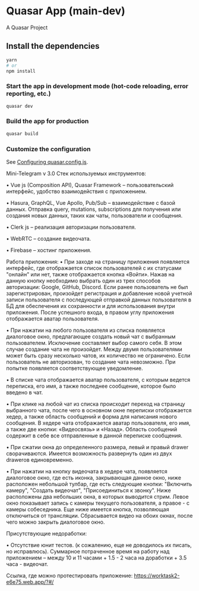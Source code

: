 # Quasar App (main-dev)

A Quasar Project

## Install the dependencies
```bash
yarn
# or
npm install
```

### Start the app in development mode (hot-code reloading, error reporting, etc.)
```bash
quasar dev
```


### Build the app for production
```bash
quasar build
```

### Customize the configuration
See [Configuring quasar.config.js](https://v2.quasar.dev/quasar-cli-vite/quasar-config-js).

Mini-Telegram v 3.0
Стек используемых инструментов: 
  
  •	Vue js (Composition API), Quasar Framework – пользовательский интерфейс, удобство взаимодействия с приложением.
  
  •	Hasura, GraphQL, Vue Apollo, Pub/Sub – взаимодействие с базой данных. Отправка query, mutations, subscriptions для получения или создания новых данных, таких как    чаты, пользователи и сообщения.
  
  •	Clerk js – реализация авторизации пользователя.
  
  •	WebRTC – создание видеочата.
  
  •	Firebase – хостинг приложения.
  
  
Работа приложения:
  •	При заходе на страницу приложения появляется интерфейс, где отображается список пользователей с их статусами "онлайн" или нет, также отображается кнопка «Войти». Нажав на данную кнопку необходимо выбрать один из    трех способов авторизации: Google, GitHub, Discord. Если ранее пользователь не был зарегистрирован, произойдет регистрация и добавление новой учетной записи          пользователя с последующей отправкой данных пользователя в БД для обеспечения их сохранности и для использования внутри приложения. После успешного входа, в правом  углу приложения отображается аватар пользователя.
  
  •	При нажатии на любого пользователя из списка появляется диалоговое окно, предлагающее создать новый чат с выбранным пользователем. Исключение составляет выбор  самого себя. В этом случае создание чата не произойдет. Между двумя пользователями может быть сразу несколько чатов, их количество не ограничено. Если пользователь не  авторизован, то создание чата невозможно. При попытке появляется соответствующее уведомление. 

  •	В списке чата отображается аватар пользователя, с которым ведется переписка, его имя, а также последнее сообщение, которое было введено в чат.
  
  •	При клике на любой чат из списка происходит переход на страницу выбранного чата, после чего в основном окне переписки отображается хедер, а также область сообщений и форма для написания нового сообщения. В хедере чата отображается аватар пользователя, его имя, а также две кнопки: «Видеосвязь» и «Назад». Область сообщений содержит в себе все отправленные в данной переписке сообщения.
  
  •	При сжатии окна до определенного размера, левый и правый drawer сворачиваются. Имеется возможность развернуть один из двух drawerов единовременно.
  
  • При нажатии на кнопку видеочата в хедере чата, появляется диалоговое окно, где есть иконка, закрывающая данное окно, ниже расположен небольшой тулбар, где есть следующие кнопки: "Включить камеру", "Создать видеочат", "Присоединиться к звонку". Ниже расположены два небольших окна, в которых выводится стрим. Левое окно показывает запись с камеры текущего пользователя, а правое - с камеры собеседника. Еще ниже имеется кнопка, позволяющая отключиться от трансляции. Сбрасывается видео на обоих окнах, после чего можно закрыть диалоговое окно.
  
  
Присутствующие недоработки:
  
  •	Отсутствие юнит тестов. (к сожалению, еще не доводилось их писать, но исправлюсь).
Суммарное потраченное время на работу над приложением – между 10 и 11 часами + 1.5 - 2 часа на доработки + 3.5 часа - видеочат.

Ссылка, где можно протестировать приложение: https://worktask2-e6e75.web.app/?#/

